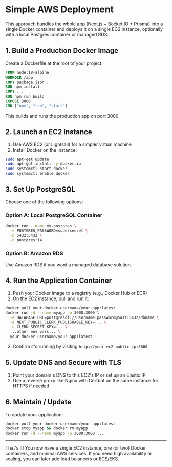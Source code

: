 # Simple AWS Deployment

This approach bundles the whole app (Next.js + Socket.IO + Prisma) into a single Docker container and deploys it on a single EC2 instance, optionally with a local Postgres container or managed RDS.

## 1. Build a Production Docker Image

Create a Dockerfile at the root of your project:

```dockerfile
FROM node:18-alpine
WORKDIR /app
COPY package.json .
RUN npm install
COPY . .
RUN npm run build
EXPOSE 3000
CMD ["npm", "run", "start"]
```

This builds and runs the production app on port 3000.

## 2. Launch an EC2 Instance

1. Use AWS EC2 (or Lightsail) for a simpler virtual machine
2. Install Docker on the instance:

```bash
sudo apt-get update
sudo apt-get install -y docker.io
sudo systemctl start docker
sudo systemctl enable docker
```

## 3. Set Up PostgreSQL

Choose one of the following options:

### Option A: Local PostgreSQL Container

```bash
docker run --name my-postgres \
  -e POSTGRES_PASSWORD=supersecret \
  -p 5432:5432 \
  -d postgres:14
```

### Option B: Amazon RDS
Use Amazon RDS if you want a managed database solution.

## 4. Run the Application Container

1. Push your Docker image to a registry (e.g., Docker Hub or ECR)
2. On the EC2 instance, pull and run it:

```bash
docker pull your-docker-username/your-app:latest
docker run -d --name myapp -p 3000:3000 \
  -e DATABASE_URL=postgresql://username:password@host:5432/dbname \
  -e NEXT_PUBLIC_CLERK_PUBLISHABLE_KEY=... \
  -e CLERK_SECRET_KEY=... \
  ...other env vars... \
  your-docker-username/your-app:latest
```

3. Confirm it's running by visiting `http://your-ec2-public-ip:3000`

## 5. Update DNS and Secure with TLS

1. Point your domain's DNS to this EC2's IP or set up an Elastic IP
2. Use a reverse proxy like Nginx with Certbot on the same instance for HTTPS if needed

## 6. Maintain / Update

To update your application:

```bash
docker pull your-docker-username/your-app:latest
docker stop myapp && docker rm myapp
docker run -d --name myapp -p 3000:3000 ...
```

---

That's it! You now have a single EC2 instance, one (or two) Docker containers, and minimal AWS services. If you need high availability or scaling, you can later add load balancers or ECS/EKS.  
